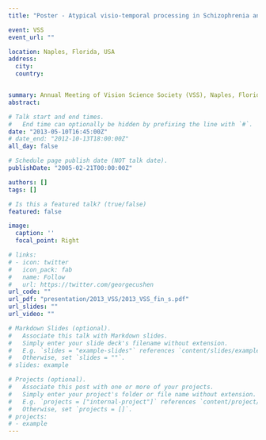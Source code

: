 ```yaml
---
title: "Poster - Atypical visio-temporal processing in Schizophrenia and Autism Spectrum Disorders revealed by the continuous wagon wheel illusion"

event: VSS
event_url: ""

location: Naples, Florida, USA
address:
  city: 
  country: 


summary: Annual Meeting of Vision Science Society (VSS), Naples, Florida, USA
abstract: 

# Talk start and end times.
#   End time can optionally be hidden by prefixing the line with `#`.
date: "2013-05-10T16:45:00Z"
# date_end: "2012-10-13T18:00:00Z"
all_day: false

# Schedule page publish date (NOT talk date).
publishDate: "2005-02-21T00:00:00Z"

authors: []
tags: []

# Is this a featured talk? (true/false)
featured: false

image:
  caption: ''
  focal_point: Right

# links:
# - icon: twitter
#   icon_pack: fab
#   name: Follow
#   url: https://twitter.com/georgecushen
url_code: ""
url_pdf: "presentation/2013_VSS/2013_VSS_fin_s.pdf"
url_slides: ""
url_video: ""

# Markdown Slides (optional).
#   Associate this talk with Markdown slides.
#   Simply enter your slide deck's filename without extension.
#   E.g. `slides = "example-slides"` references `content/slides/example-slides.md`.
#   Otherwise, set `slides = ""`.
# slides: example

# Projects (optional).
#   Associate this post with one or more of your projects.
#   Simply enter your project's folder or file name without extension.
#   E.g. `projects = ["internal-project"]` references `content/project/deep-learning/index.md`.
#   Otherwise, set `projects = []`.
# projects:
# - example
---
```

